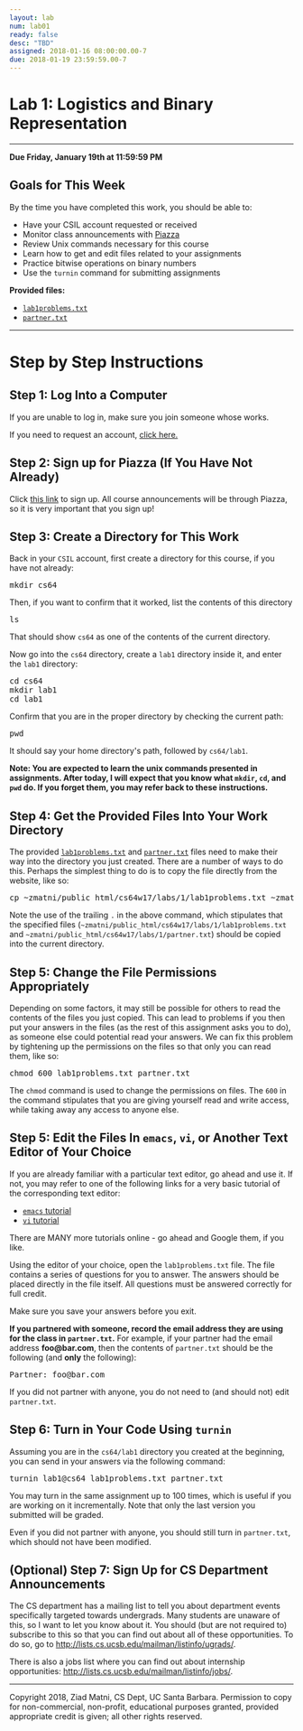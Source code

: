 ```yaml
---
layout: lab
num: lab01
ready: false
desc: "TBD"
assigned: 2018-01-16 08:00:00.00-7
due: 2018-01-19 23:59:59.00-7
---
```

<h1>Lab 1: Logistics and Binary Representation</h1>
<hr>
<p><b>Due Friday, January 19th at 11:59:59 PM</b></p>

<h2>Goals for This Week</h2>
<p>By the time you have completed this work, you should be able to:</p>
<ul>
  <li>Have your CSIL account requested or received</li>
  <li>Monitor class announcements with <a href="http://www.piazza.com/ucsb/winter2017/cs64" target="_blank">Piazza</a></li>
  <li>Review Unix commands necessary for this course</li>
  <li>Learn how to get and edit files related to your assignments</li>
  <li>Practice bitwise operations on binary numbers</li>
  <li>Use the <code>turnin</code> command for submitting assignments</li>
</ul>
<b>Provided files:</b>
<ul>
  <li><a href="lab1problems.txt"><code>lab1problems.txt</code></a></li>
  <li><a href="partner.txt"><code>partner.txt</code></a></li>
</ul>
 <hr>
<h1>Step by Step Instructions</h1>

<h2>Step 1: Log Into a Computer</h2>
If you are unable to log in, make sure you join someone whose works.
<p>
  If you need to request an account, <a href="https://accounts.engr.ucsb.edu/invites/login">click here.</a>
</p>

<h2>Step 2: Sign up for Piazza (If You Have Not Already)</h2>
<p>
  Click <a href="http://www.piazza.com/ucsb/winter2017/cs64">this link</a> to sign up.
  All course announcements will be through Piazza, so it is very important that you sign up!
</p>
    
<h2>Step 3: Create a Directory for This Work</h2>
<p>Back in your <code>CSIL</code> account, first create a directory for this course, if you have not already:</p>
<pre>
mkdir cs64
</pre>
<p>Then, if you want to confirm that it worked, list the contents of this directory</p>
<pre>
ls
</pre>
<p>That should show <code>cs64</code> as one of the contents of the current directory.</p>
<p>Now go into the <code>cs64</code> directory, create a <code>lab1</code> directory inside it, and enter the <code>lab1</code> directory:</p>
<pre>
cd cs64
mkdir lab1
cd lab1
</pre>
<p>Confirm that you are in the proper directory by checking the current path:</p>
<pre>
pwd
</pre>
<p>It should say your home directory's path, followed by <code>cs64/lab1</code>.</p>

<b>
  Note: You are expected to learn the unix commands presented in assignments.
  After today, I will expect that you know what <code>mkdir</code>, <code>cd</code>, and <code>pwd</code> do.
  If you forget them, you may refer back to these instructions.
</b>

<h2>Step 4: Get the Provided Files Into Your Work Directory</h2>
<p>
  The provided <a href="lab1problems.txt"><code>lab1problems.txt</code></a> and <a href="partner.txt"><code>partner.txt</code></a> files need to make their way into the directory you just created.
  There are a number of ways to do this.
  Perhaps the simplest thing to do is to copy the file directly from the website, like so:
</p>
<pre>
cp ~zmatni/public_html/cs64w17/labs/1/lab1problems.txt ~zmatni/public_html/cs64/labs/1/partner.txt .
</pre>
<p>Note the use of the trailing <code>.</code> in the above command, which stipulates that the specified files (<code>~zmatni/public_html/cs64w17/labs/1/lab1problems.txt</code> and <code>~zmatni/public_html/cs64w17/labs/1/partner.txt</code>) should be copied into the current directory.</p>

<h2>Step 5: Change the File Permissions Appropriately</h2>
<p>
  Depending on some factors, it may still be possible for others to read the contents of the files you just copied.
  This can lead to problems if you then put your answers in the files (as the rest of this assignment asks you to do), as someone else could potential read your answers.
  We can fix this problem by tightening up the permissions on the files so that only you can read them, like so:
</p>
<pre>
chmod 600 lab1problems.txt partner.txt
</pre>
<p>
  The <code>chmod</code> command is used to change the permissions on files.
  The <code>600</code> in the command stipulates that you are giving yourself read and write access, while taking away any access to anyone else.
</p>
    
<h2>Step 5: Edit the Files In <code>emacs</code>, <code>vi</code>, or Another Text Editor of Your Choice</h2>
<p>
  If you are already familiar with a particular text editor, go ahead and use it.
  If not, you may refer to one of the following links for a very basic tutorial of the corresponding text editor:
</p>
<ul>
  <li><a href="emacs_tutorial.html"><code>emacs</code> tutorial</a></li>
  <li><a href="vi_tutorial.html"><code>vi</code> tutorial</a></li>
</ul>
<p> There are MANY more tutorials online - go ahead and Google them, if you like. </p>
 <p>
  Using the editor of your choice, open the <code>lab1problems.txt</code> file.
  The file contains a series of questions for you to answer.
  The answers should be placed directly in the file itself.
  All questions must be answered correctly for full credit.
</p>
<p>Make sure you save your answers before you exit.

<p>
  <b>If you partnered with someone, record the email address they are using for the class in <code>partner.txt</code>.</b>
  For example, if your partner had the email address <b>foo@bar.com</b>, then the contents of <code>partner.txt</code> should be the following (and <b>only</b> the following):
</p>
<pre>
Partner: foo@bar.com
</pre>
<p>If you did not partner with anyone, you do not need to (and should not) edit <code>partner.txt</code>.</p>

<h2>Step 6: Turn in Your Code Using <code>turnin</code></h2>
<p>Assuming you are in the <code>cs64/lab1</code> directory you created at the beginning, you can send in your answers via the following command:</p>
<pre>
turnin lab1@cs64 lab1problems.txt partner.txt
</pre>
<p>
  You may turn in the same assignment up to 100 times, which is useful if you are working on it incrementally.
  Note that only the last version you submitted will be graded.
</p>

<p>Even if you did not partner with anyone, you should still turn in <code>partner.txt</code>, which should not have been modified.</p>

<h2>(Optional) Step 7: Sign Up for CS Department Announcements</h2>
<p>
  The CS department has a mailing list to tell you about department events specifically targeted towards undergrads.
  Many students are unaware of this, so I want to let you know about it.
  You should (but are not required to) subscribe to this so that you can find out about all of these opportunities.
  To do so, go to <a href="http://lists.cs.ucsb.edu/mailman/listinfo/ugrads/">http://lists.cs.ucsb.edu/mailman/listinfo/ugrads/</a>.
</p>
<p>
  There is also a jobs list where you can find out about internship opportunities: <a href="http://lists.cs.ucsb.edu/mailman/listinfo/jobs/">http://lists.cs.ucsb.edu/mailman/listinfo/jobs/</a>.
</p>

<hr>
 <p>Copyright 2018, Ziad Matni, CS Dept, UC Santa Barbara. Permission to copy
  for non-commercial, non-profit, educational purposes granted, provided appropriate
  credit is given; all other rights reserved.</p>
